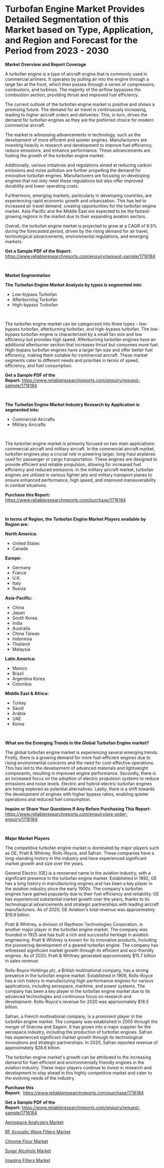 <p><h1>Turbofan Engine Market Provides Detailed Segmentation of this Market based on Type, Application, and Region and Forecast for the Period from 2023 - 2030</h1></p><p><strong>Market Overview and Report Coverage</strong></p>
<p><p>A turbofan engine is a type of aircraft engine that is commonly used in commercial airliners. It operates by pulling air into the engine through a large fan at the front, which then passes through a series of compressors, combustors, and turbines. The majority of the airflow bypasses the combustion section, providing thrust and improved fuel efficiency.</p><p>The current outlook of the turbofan engine market is positive and shows a promising future. The demand for air travel is continuously increasing, leading to higher aircraft orders and deliveries. This, in turn, drives the demand for turbofan engines as they are the preferred choice for modern commercial aircraft.</p><p>The market is witnessing advancements in technology, such as the development of more efficient and quieter engines. Manufacturers are investing heavily in research and development to improve fuel efficiency, reduce emissions, and enhance performance. These advancements are fueling the growth of the turbofan engine market.</p><p>Additionally, various initiatives and regulations aimed at reducing carbon emissions and noise pollution are further propelling the demand for innovative turbofan engines. Manufacturers are focusing on developing engines that not only meet these regulations but also offer improved durability and lower operating costs.</p><p>Furthermore, emerging markets, particularly in developing countries, are experiencing rapid economic growth and urbanization. This has led to increased air travel demand, creating opportunities for the turbofan engine market. Asia-Pacific and the Middle East are expected to be the fastest-growing regions in the market due to their expanding aviation sectors.</p><p>Overall, the turbofan engine market is projected to grow at a CAGR of 9.3% during the forecasted period, driven by the rising demand for air travel, technological advancements, environmental regulations, and emerging markets.</p></p>
<p><strong>Get a Sample PDF of the Report:</strong> <a href="https://www.reliableresearchreports.com/enquiry/request-sample/1716184">https://www.reliableresearchreports.com/enquiry/request-sample/1716184</a></p>
<p>&nbsp;</p>
<p><strong>Market Segmentation</strong></p>
<p><strong>The Turbofan Engine Market Analysis by types is segmented into:</strong></p>
<p><ul><li>Low-bypass Turbofan</li><li>Afterburning Turbofan</li><li>High-bypass Turbofan</li></ul></p>
<p>&nbsp;</p>
<p><p>The turbofan engine market can be categorized into three types - low-bypass turbofan, afterburning turbofan, and high-bypass turbofan. The low-bypass turbofan engine is characterized by a small fan size and low efficiency but provides high speed. Afterburning turbofan engines have an additional afterburner section that increases thrust but consumes more fuel. High-bypass turbofan engines have a larger fan size and offer better fuel efficiency, making them suitable for commercial aircraft. These market segments cater to different needs and priorities in terms of speed, efficiency, and fuel consumption.</p></p>
<p><strong>Get a Sample PDF of the Report:</strong>&nbsp;<a href="https://www.reliableresearchreports.com/enquiry/request-sample/1716184">https://www.reliableresearchreports.com/enquiry/request-sample/1716184</a></p>
<p>&nbsp;</p>
<p><strong>The Turbofan Engine Market Industry Research by Application is segmented into:</strong></p>
<p><ul><li>Commercial Aircrafts</li><li>Military Aircrafts</li></ul></p>
<p>&nbsp;</p>
<p><p>The turbofan engine market is primarily focused on two main applications: commercial aircraft and military aircraft. In the commercial aircraft market, turbofan engines play a crucial role in powering larger, long-haul airplanes used for passenger or cargo transportation. These engines are designed to provide efficient and reliable propulsion, allowing for increased fuel efficiency and reduced emissions. In the military aircraft market, turbofan engines are utilized in various fighter jets and military transport planes to ensure enhanced performance, high speed, and improved maneuverability in combat situations.</p></p>
<p><strong>Purchase this Report:</strong>&nbsp; <a href="https://www.reliableresearchreports.com/purchase/1716184">https://www.reliableresearchreports.com/purchase/1716184</a></p>
<p>&nbsp;</p>
<p><strong>In terms of Region, the Turbofan Engine Market Players available by Region are:</strong></p>
<p>
    <p> <strong> North America: </strong>
        <ul>
            <li>United States</li>
            <li>Canada</li>
        </ul>
        </p> 
    <p> <strong> Europe: </strong>
        <ul>
            <li>Germany</li>
            <li>France</li>
            <li>U.K.</li>
            <li>Italy</li>
            <li>Russia</li>
        </ul>
        </p> 
    <p> <strong> Asia-Pacific: </strong>
        <ul>
            <li>China</li>
            <li>Japan</li>
            <li>South Korea</li>
            <li>India</li>
            <li>Australia</li>
            <li>China Taiwan</li>
            <li>Indonesia</li>
            <li>Thailand</li>
            <li>Malaysia</li>
        </ul>
        </p> 
    <p> <strong> Latin America: </strong>
        <ul>
            <li>Mexico</li>
            <li>Brazil</li>
            <li>Argentina Korea</li>
            <li>Colombia</li>
        </ul>
        </p> 
    <p> <strong> Middle East & Africa: </strong>
        <ul>
            <li>Turkey</li>
            <li>Saudi</li>
            <li>Arabia</li>
            <li>UAE</li>
            <li>Korea</li>
        </ul>
    </p>
    </p>
<p>&nbsp;</p>
<p><strong>What are the Emerging Trends in the Global Turbofan Engine market?</strong></p>
<p><p>The global turbofan engine market is experiencing several emerging trends. Firstly, there is a growing demand for more fuel-efficient engines due to rising environmental concerns and the need for cost-effective operations. This has led to the development of advanced materials and lightweight components, resulting in improved engine performance. Secondly, there is an increased focus on the adoption of electric propulsion systems to reduce emissions and noise levels. Electric and hybrid-electric turbofan engines are being explored as potential alternatives. Lastly, there is a shift towards the development of engines with higher bypass ratios, enabling quieter operations and reduced fuel consumption.</p></p>
<p><strong>Inquire or Share Your Questions If Any Before Purchasing This Report</strong>- <a href="https://www.reliableresearchreports.com/enquiry/pre-order-enquiry/1716184">https://www.reliableresearchreports.com/enquiry/pre-order-enquiry/1716184</a></p>
<p>&nbsp;</p>
<p><strong>Major Market Players</strong></p>
<p><p>The competitive turbofan engine market is dominated by major players such as GE, Pratt & Whitney, Rolls-Royce, and Safran. These companies have a long-standing history in the industry and have experienced significant market growth and size over the years.</p><p>General Electric (GE) is a renowned name in the aviation industry, with a significant presence in the turbofan engine market. Established in 1892, GE has a long history in manufacturing engines and has been a key player in the aviation industry since the early 1900s. The company's turbofan engines have gained popularity due to their fuel efficiency and reliability. GE has experienced substantial market growth over the years, thanks to its technological advancements and strategic partnerships with leading aircraft manufacturers. As of 2020, GE Aviation's total revenue was approximately $19.9 billion.</p><p>Pratt & Whitney, a division of Raytheon Technologies Corporation, is another major player in the turbofan engine market. The company was founded in 1925 and has built a rich and successful heritage in aviation engineering. Pratt & Whitney is known for its innovative products, including the pioneering development of a geared turbofan engine. The company has witnessed significant market growth through its efficient and eco-friendly engines. As of 2020, Pratt & Whitney generated approximately $15.7 billion in sales revenue.</p><p>Rolls-Royce Holdings plc, a British multinational company, has a strong presence in the turbofan engine market. Established in 1906, Rolls-Royce has a rich history in manufacturing high-performance engines for various applications, including aerospace, maritime, and power systems. The company has been a key player in the turbofan engine market due to its advanced technologies and continuous focus on research and development. Rolls-Royce's revenue for 2020 was approximately $16.5 billion.</p><p>Safran, a French multinational company, is a prominent player in the turbofan engine market. The company was established in 2005 through the merger of Snecma and Sagem. It has grown into a major supplier for the aerospace industry, including the production of turbofan engines. Safran has experienced significant market growth through its technological innovations and strategic partnerships. In 2020, Safran reported revenue of approximately $28.6 billion.</p><p>The turbofan engine market's growth can be attributed to the increasing demand for fuel-efficient and environmentally friendly engines in the aviation industry. These major players continue to invest in research and development to stay ahead in this highly competitive market and cater to the evolving needs of the industry.</p></p>
<p><strong>Purchase this Report:</strong>&nbsp;&nbsp;<a href="https://www.reliableresearchreports.com/purchase/1716184">https://www.reliableresearchreports.com/purchase/1716184</a></p>
<p></p>
<p><strong>Get a Sample PDF of the Report:</strong>&nbsp;<a href="https://www.reliableresearchreports.com/enquiry/request-sample/1716184">https://www.reliableresearchreports.com/enquiry/request-sample/1716184</a></p>
<p><p><a href="https://github.com/aasishrp01/Market-Research-Report-List-1/blob/main/aerospace-analyzers-market.md">Aerospace Analyzers Market</a></p><p><a href="https://medium.com/@ebbakautzer/rf-acoustic-wave-filters-nbsp-market-focuses-on-market-share-size-and-projected-forecast-till-2030-ae0b517b59df">RF Acoustic Wave Filters Market</a></p><p><a href="https://www.linkedin.com/pulse/chrome-flour-market-research-report-provides-thorough-industry-snroc/">Chrome Flour Market</a></p><p><a href="https://www.linkedin.com/pulse/sugar-alcohols-market-challenges-opportunities-growth-qf9tc/">Sugar Alcohols Market</a></p><p><a href="https://github.com/Paul14Anderson63/Market-Research-Report-List-1/blob/main/imaging-filters-market.md">Imaging Filters Market</a></p></p>